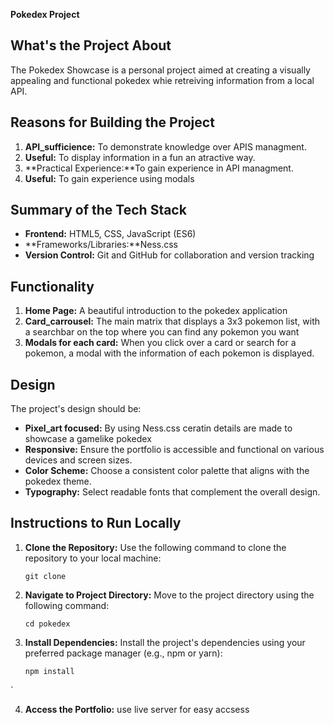 **Pokedex Project**


## What's the Project About

The Pokedex Showcase is a personal project aimed at creating a visually appealing and functional pokedex whie retreiving information from a local API.
## Reasons for Building the Project

1. **API_sufficience:** To demonstrate knowledge over APIS managment.
2. **Useful:** To display information in a fun an atractive way.
3. **Practical Experience:**To gain experience in API managment.
4. **Useful:** To gain experience using modals
## Summary of the Tech Stack

- **Frontend:** HTML5, CSS, JavaScript (ES6)
- **Frameworks/Libraries:**Ness.css
- **Version Control:** Git and GitHub for collaboration and version tracking

## Functionality

1. **Home Page:** A beautiful introduction to the pokedex application
2. **Card_carrousel:** The main matrix that displays a 3x3 pokemon list, with a searchbar on the top where you can find any pokemon you want
3. **Modals for each card:** When you click over a card or search for a pokemon, a modal with the information of each pokemon is displayed.


## Design

The project's design should be:
- **Pixel_art focused:** By using Ness.css ceratin details are made to showcase a gamelike pokedex
- **Responsive:** Ensure the portfolio is accessible and functional on various devices and screen sizes.
- **Color Scheme:** Choose a consistent color palette that aligns with the pokedex theme.
- **Typography:** Select readable fonts that complement the overall design.

## Instructions to Run Locally

1. **Clone the Repository:** Use the following command to clone the repository to your local machine:
   ```
   git clone
   ```

2. **Navigate to Project Directory:** Move to the project directory using the following command:
   ```
   cd pokedex
   ```

3. **Install Dependencies:** Install the project's dependencies using your preferred package manager (e.g., npm or yarn):
   ```
   npm install
   ```
`

4. **Access the Portfolio:**  use live server for easy accsess
